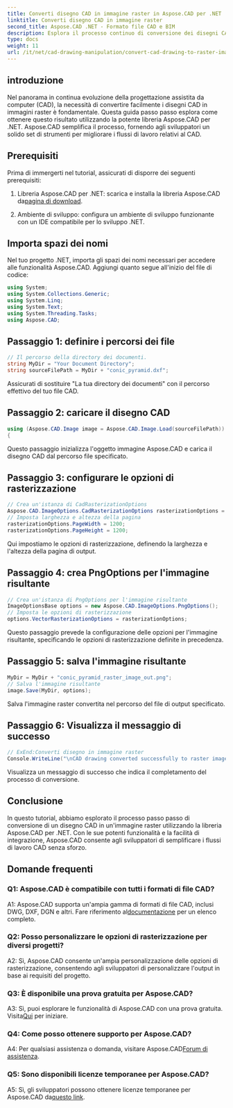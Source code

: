 ```yaml
---
title: Converti disegno CAD in immagine raster in Aspose.CAD per .NET
linktitle: Converti disegno CAD in immagine raster
second_title: Aspose.CAD .NET - Formato file CAD e BIM
description: Esplora il processo continuo di conversione dei disegni CAD in immagini raster in .NET con Aspose.CAD. Sblocca flussi di lavoro efficienti e migliora i tuoi progetti CAD senza sforzo.
type: docs
weight: 11
url: /it/net/cad-drawing-manipulation/convert-cad-drawing-to-raster-image/
---
```

## introduzione

Nel panorama in continua evoluzione della progettazione assistita da computer (CAD), la necessità di convertire facilmente i disegni CAD in immagini raster è fondamentale. Questa guida passo passo esplora come ottenere questo risultato utilizzando la potente libreria Aspose.CAD per .NET. Aspose.CAD semplifica il processo, fornendo agli sviluppatori un solido set di strumenti per migliorare i flussi di lavoro relativi al CAD.

## Prerequisiti

Prima di immergerti nel tutorial, assicurati di disporre dei seguenti prerequisiti:

1.  Libreria Aspose.CAD per .NET: scarica e installa la libreria Aspose.CAD da[pagina di download](https://releases.aspose.com/cad/net/).

2. Ambiente di sviluppo: configura un ambiente di sviluppo funzionante con un IDE compatibile per lo sviluppo .NET.

## Importa spazi dei nomi

Nel tuo progetto .NET, importa gli spazi dei nomi necessari per accedere alle funzionalità Aspose.CAD. Aggiungi quanto segue all'inizio del file di codice:

```csharp
using System;
using System.Collections.Generic;
using System.Linq;
using System.Text;
using System.Threading.Tasks;
using Aspose.CAD;
```

## Passaggio 1: definire i percorsi dei file

```csharp
// Il percorso della directory dei documenti.
string MyDir = "Your Document Directory";
string sourceFilePath = MyDir + "conic_pyramid.dxf";
```

Assicurati di sostituire "La tua directory dei documenti" con il percorso effettivo del tuo file CAD.

## Passaggio 2: caricare il disegno CAD

```csharp
using (Aspose.CAD.Image image = Aspose.CAD.Image.Load(sourceFilePath))
{
```

Questo passaggio inizializza l'oggetto immagine Aspose.CAD e carica il disegno CAD dal percorso file specificato.

## Passaggio 3: configurare le opzioni di rasterizzazione

```csharp
// Crea un'istanza di CadRasterizationOptions
Aspose.CAD.ImageOptions.CadRasterizationOptions rasterizationOptions = new Aspose.CAD.ImageOptions.CadRasterizationOptions();
// Imposta larghezza e altezza della pagina
rasterizationOptions.PageWidth = 1200;
rasterizationOptions.PageHeight = 1200;
```

Qui impostiamo le opzioni di rasterizzazione, definendo la larghezza e l'altezza della pagina di output.

## Passaggio 4: crea PngOptions per l'immagine risultante

```csharp
// Crea un'istanza di PngOptions per l'immagine risultante
ImageOptionsBase options = new Aspose.CAD.ImageOptions.PngOptions();
// Imposta le opzioni di rasterizzazione
options.VectorRasterizationOptions = rasterizationOptions;
```

Questo passaggio prevede la configurazione delle opzioni per l'immagine risultante, specificando le opzioni di rasterizzazione definite in precedenza.

## Passaggio 5: salva l'immagine risultante

```csharp
MyDir = MyDir + "conic_pyramid_raster_image_out.png";
// Salva l'immagine risultante
image.Save(MyDir, options);
```

Salva l'immagine raster convertita nel percorso del file di output specificato.

## Passaggio 6: Visualizza il messaggio di successo

```csharp
// ExEnd:Converti disegno in immagine raster
Console.WriteLine("\nCAD drawing converted successfully to raster image format.\nFile saved at " + MyDir);
```

Visualizza un messaggio di successo che indica il completamento del processo di conversione.

## Conclusione

In questo tutorial, abbiamo esplorato il processo passo passo di conversione di un disegno CAD in un'immagine raster utilizzando la libreria Aspose.CAD per .NET. Con le sue potenti funzionalità e la facilità di integrazione, Aspose.CAD consente agli sviluppatori di semplificare i flussi di lavoro CAD senza sforzo.

## Domande frequenti

### Q1: Aspose.CAD è compatibile con tutti i formati di file CAD?

 A1: Aspose.CAD supporta un'ampia gamma di formati di file CAD, inclusi DWG, DXF, DGN e altri. Fare riferimento al[documentazione](https://reference.aspose.com/cad/net/) per un elenco completo.

### Q2: Posso personalizzare le opzioni di rasterizzazione per diversi progetti?

A2: Sì, Aspose.CAD consente un'ampia personalizzazione delle opzioni di rasterizzazione, consentendo agli sviluppatori di personalizzare l'output in base ai requisiti del progetto.

### Q3: È disponibile una prova gratuita per Aspose.CAD?

 A3: Sì, puoi esplorare le funzionalità di Aspose.CAD con una prova gratuita. Visita[Qui](https://releases.aspose.com/) per iniziare.

### Q4: Come posso ottenere supporto per Aspose.CAD?

 A4: Per qualsiasi assistenza o domanda, visitare Aspose.CAD[Forum di assistenza](https://forum.aspose.com/c/cad/19).

### Q5: Sono disponibili licenze temporanee per Aspose.CAD?
 
A5: Sì, gli sviluppatori possono ottenere licenze temporanee per Aspose.CAD da[questo link](https://purchase.aspose.com/temporary-license/).